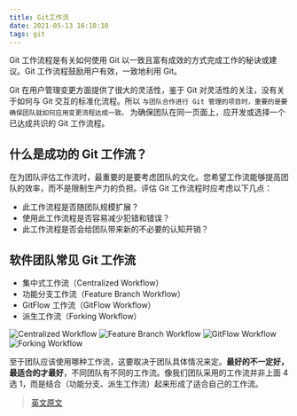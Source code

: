 ```yaml
---
title: Git工作流
date: 2021-05-13 16:10:10
tags: git
---
```


Git 工作流程是有关如何使用 Git 以一致且富有成效的方式完成工作的秘诀或建议。Git 工作流程鼓励用户有效，一致地利用 Git。

Git 在用户管理变更方面提供了很大的灵活性，鉴于 Git 对灵活性的关注，没有关于如何与 Git 交互的标准化流程。所以 `与团队合作进行 Git 管理的项目时，重要的是要确保团队就如何应用变更流程达成一致。` 为确保团队在同一页面上，应开发或选择一个已达成共识的 Git 工作流程。

## 什么是成功的 Git 工作流？

在为团队评估工作流时，最重要的是要考虑团队的文化。您希望工作流能够提高团队的效率，而不是限制生产力的负担。评估 Git 工作流程时应考虑以下几点：

- 此工作流程是否随团队规模扩展？
- 使用此工作流程是否容易减少犯错和错误？
- 此工作流程是否会给团队带来新的不必要的认知开销？

## 软件团队常见 Git 工作流

- 集中式工作流（Centralized Workflow）
- 功能分支工作流（Feature Branch Workflow）
- GitFlow 工作流（GitFlow Workflow）
- 派生工作流（Forking Workflow）

![Centralized Workflow](/uploads/post/wf_Centralized.jpg)
![Feature Branch Workflow](/uploads/post/wf_FeatureBranch.jpg)
![GitFlow Workflow](/uploads/post/wf_GitFlow.jpg)
![Forking Workflow](/uploads/post/wf_Forking.jpg)

至于团队应该使用哪种工作流，这要取决于团队具体情况来定。**最好的不一定好，最适合的才最好**，不同团队有不同的工作流。像我们团队采用的工作流并非上面 4 选 1，而是结合（功能分支、派生工作流）起来形成了适合自己的工作流。

> [英文原文](https://www.atlassian.com/git/tutorials/comparing-workflows)
